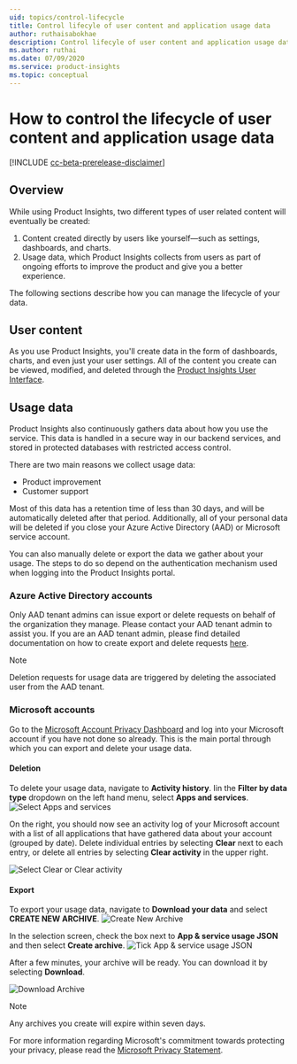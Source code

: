 ```yaml
---
uid: topics/control-lifecycle
title: Control lifecyle of user content and application usage data
author: ruthaisabokhae
description: Control lifecyle of user content and application usage data
ms.author: ruthai
ms.date: 07/09/2020
ms.service: product-insights
ms.topic: conceptual
---
```


# How to control the lifecycle of user content and application usage data

[!INCLUDE [cc-beta-prerelease-disclaimer]( includes/cc-beta-prerelease-disclaimer.md)]

## Overview

While using Product Insights, two different types of user related content will eventually be created:

1. Content created directly by users like yourself—such as settings, dashboards, and charts.
2. Usage data, which Product Insights collects from users as part of ongoing efforts to improve the product and give you a better experience.

The following sections describe how you can manage the lifecycle of your data.

## User content

As you use Product Insights, you'll create data in the form of dashboards, charts, and even just your user settings. All of the content you create can be viewed, modified, and deleted through the [Product Insights User Interface](https://pi.dynamics.com/).

## Usage data

Product Insights also continuously gathers data about how you use the service. This data is handled in a secure way in our backend services, and stored in protected databases with restricted access control.

There are two main reasons we collect usage data:

* Product improvement
* Customer support

Most of this data has a retention time of less than 30 days, and will be automatically deleted after that period. Additionally, all of your personal data will be deleted if you close your Azure Active Directory (AAD) or Microsoft service account.

You can also manually delete or export the data we gather about your usage. The steps to do so depend on the authentication mechanism used when logging into the Product Insights portal.

### Azure Active Directory accounts

Only AAD tenant admins can issue export or delete requests on behalf of the organization they manage. Please contact your AAD tenant admin to assist you. If you are an AAD tenant admin, please find detailed documentation on how to create export and delete requests [here](https://docs.microsoft.com/microsoft-365/compliance/gdpr-dsr-azure).

> [!NOTE]
> Deletion requests for usage data are triggered by deleting the associated user from the AAD tenant.

### Microsoft accounts

Go to the [Microsoft Account Privacy Dashboard](https://account.microsoft.com/privacy/) and log into your Microsoft account if you have not done so already. This is the main portal through which you can export and delete your usage data.

#### Deletion

To delete your usage data, navigate to **Activity history**. Iin the **Filter by data type** dropdown on the left hand menu, select **Apps and services**.
![Select Apps and services](media/PrivacyPortal_marked.png)

On the right, you should now see an activity log of your Microsoft account with a list of all applications that have gathered data about your account (grouped by date). Delete individual entries by selecting **Clear** next to each entry, or delete all entries by selecting **Clear activity** in the upper right.

![Select Clear or Clear activity](media/PrivacyPortal_deletion_marked.png)

#### Export

To export your usage data, navigate to **Download your data** and select **CREATE NEW ARCHIVE**.
![Create New Archive](media/MsaExport_marked.png)

In the selection screen, check the box next to **App & service usage JSON** and then select **Create archive**.
![Tick App & service usage JSON](media/MsaExportSelection.png)

After a few minutes, your archive will be ready. You can download it by selecting **Download**.

![Download Archive](media/MsaExportDownload_marked.png)

> [!NOTE]
 > Any archives you create will expire within seven days.

For more information regarding Microsoft's commitment towards protecting your privacy, please read the [Microsoft Privacy Statement](https://privacy.microsoft.com/).
